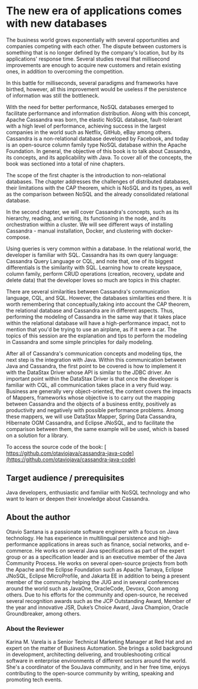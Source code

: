 # The new era of applications comes with new databases

The business world grows exponentially with several opportunities and companies competing with each other. The dispute between customers is something that is no longer defined by the company's location, but by its applications' response time. Several studies reveal that millisecond improvements are enough to acquire new customers and retain existing ones, in addition to overcoming the competition.

In this battle for milliseconds, several paradigms and frameworks have birthed, however, all this improvement would be useless if the persistence of information was still the bottleneck.

With the need for better performance, NoSQL databases emerged to facilitate performance and information distribution. Along with this concept, Apache Cassandra was born, the elastic NoSQL database, fault-tolerant with a high level of performance, achieving success in the largest companies in the world such as Netflix, GitHub, eBay among others. Cassandra is a non-relational database developed by Facebook, and today is an open-source column family type NoSQL database within the Apache Foundation. In general, the objective of this book is to talk about Cassandra, its concepts, and its applicability with Java. To cover all of the concepts, the book was sectioned into a total of nine chapters.

The scope of the first chapter is the introduction to non-relational databases. The chapter addresses the challenges of distributed databases, their limitations with the CAP theorem, which is NoSQL and its types, as well as the comparison between NoSQL and the already consolidated relational database.

In the second chapter, we will cover Cassandra's concepts, such as its hierarchy, reading, and writing, its functioning in the node, and its orchestration within a cluster. We will see different ways of installing Cassandra - manual installation, Docker, and clustering with docker-compose.

Using queries is very common within a database. In the relational world, the developer is familiar with SQL. Cassandra has its own query language: Cassandra Query Language or CQL, and note that, one of its biggest differentials is the similarity with SQL. Learning how to create keyspace, column family, perform CRUD operations (creation, recovery, update and delete data) that the developer loves so much are topics in this chapter.

There are several similarities between Cassandra's communication language, CQL, and SQL. However, the databases similarities end there. It is worth remembering that conceptually,taking into account the CAP theorem, the relational database and Cassandra are in different aspects. Thus, performing the modeling of Cassandra in the same way that it takes place within the relational database will have a high-performance impact, not to mention that you'd be trying to use an airplane, as if it were a car. The topics of this session are the explanation and tips to perform the modeling in Cassandra and some simple principles for daily modeling.

After all of Cassandra's communication concepts and modeling tips, the next step is the integration with Java. Within this communication between Java and Cassandra, the first point to be covered is how to implement it with the DataStax Driver whose API is similar to the JDBC driver. An important point within the DataStax Driver is that once the developer is familiar with CQL, all communication takes place in a very fluid way. Business are generally very object-oriented, the content covers the impacts of Mappers, frameworks whose objective is to carry out the mapping between Cassandra and the objects of a business entity, positively as productivity and negatively with possible performance problems. Among these mappers, we will use DataStax Mapper, Spring Data Cassandra, Hibernate OGM Cassandra, and Eclipse JNoSQL, and to facilitate the comparison between them, the same example will be used, which is based on a solution for a library.



To access the source code of the book: [ https://github.com/otaviojava/cassandra-java-code](https://github.com/otaviojava/cassandra-java-code)

## Target audience / prerequisites

Java developers, enthusiastic and familiar with NoSQL technology and who want to learn or deepen their knowledge about Cassandra.



## About the author

 

Otavio Santana is a passionate software engineer with a focus on Java technology. He has experience in multilingual persistence and high-performance applications in areas such as finance, social networks, and e-commerce. He works on several Java specifications as part of the expert group or as a specification leader and is an executive member of the Java Community Process. He works on several open-source projects from both the Apache and the Eclipse Foundation such as Apache Tamaya, Eclipse JNoSQL, Eclipse MicroProfile, and Jakarta EE in addition to being a present member of the community helping the JUG and in several conferences around the world such as JavaOne, OracleCode, Devoxx, Qcon among others. Due to his efforts for the community and open-source, he received several recognition awards such as the JCP Outstanding Award, Member of the year and innovative JSR, Duke’s Choice Award, Java Champion, Oracle Groundbreaker, among others.

### About the Reviewer


Karina M. Varela is a Senior Technical Marketing Manager at Red Hat and an expert on the matter of Business Automation. She brings a solid background in development, architecting delivering, and troubleshooting critical software in enterprise environments of different sectors around the world. She's a coordinator of the SouJava community, and in her free time, enjoys contributing to the open-source community by writing, speaking and promoting tech events.